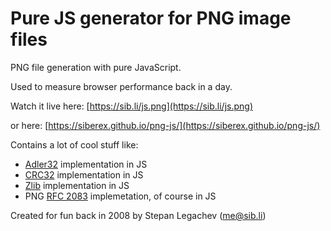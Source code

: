 Pure JS generator for PNG image files
=====================================

PNG file generation with pure JavaScript.

Used to measure browser performance back in a day.

Watch it live here: [https://sib.li/js.png](https://sib.li/js.png)

or here: [https://siberex.github.io/png-js/](https://siberex.github.io/png-js/)

Contains a lot of cool stuff like:

* [Adler32](https://en.wikipedia.org/wiki/Adler-32) implementation in JS
* [CRC32](https://en.wikipedia.org/wiki/Cyclic_redundancy_check) implementation in JS
* [Zlib](https://en.wikipedia.org/wiki/Zlib) implementation in JS
* PNG [RFC 2083](https://tools.ietf.org/html/rfc2083) implemetation, of course in JS


Created for fun back in 2008 by Stepan Legachev (me@sib.li)
